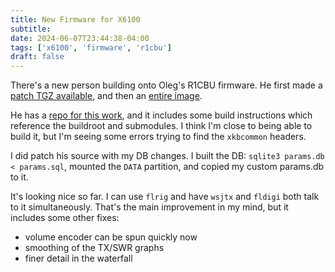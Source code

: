 ```yaml
---
title: New Firmware for X6100
subtitle:
date: 2024-06-07T23:44:38-04:00
tags: ['x6100', 'firmware', 'r1cbu']
draft: false
---
```


There's a new person
building onto Oleg's R1CBU firmware.
He first made a [patch TGZ available](https://groups.io/g/xiegu-x6100/topic/105905552),
and then an [entire image](https://groups.io/g/xiegu-x6100/message/5330).

He has a [repo for this work](https://github.com/gdyuldin/x6100_gui),
and it includes some build instructions which reference the buildroot
and submodules.
I think I'm close to being able to build it,
but I'm seeing some errors trying
to find the `xkbcommon` headers.

I did patch his source with my DB changes.
I built the DB: `sqlite3 params.db < params.sql`,
mounted the `DATA` partition,
and copied my custom params.db to it.

It's looking nice so far.
I can use `flrig`
and have `wsjtx` and `fldigi`
both talk to it simultaneously.
That's the main improvement in my mind,
but it includes some other fixes:
- volume encoder can be spun quickly now
- smoothing of the TX/SWR graphs
- finer detail in the waterfall

<!--more-->
